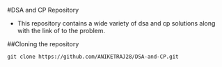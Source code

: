 #DSA and CP Repository
- This repository contains a wide variety of dsa and cp solutions along with the link of to the problem.

##Cloning the repository
```
git clone https://github.com/ANIKETRAJ28/DSA-and-CP.git
```